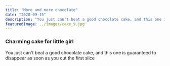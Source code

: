 ```yaml
---
title: "More and more chocolate"
date: "2020-09-15"
description: "You just can't beat a good chocolate cake, and this one is guaranteed to disappear as soon as you cut the first slice"
featuredImage: ../images/cake_9.jpg
---
```


### Charming cake for little girl

You just can't beat a good chocolate cake, and this one is guaranteed to disappear as soon as you cut the first slice
